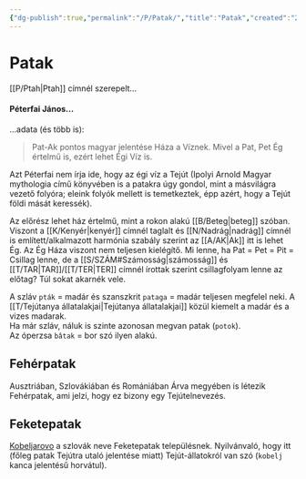 ```yaml
---
{"dg-publish":true,"permalink":"/P/Patak/","title":"Patak","created":"2023-11-26T11:40","updated":"2025-08-19T01:04"}
---
```



# Patak

[[P/Ptah\|Ptah]] címnél szerepelt...

#### Péterfai János...

...adata (és több is):  
> Pat-Ak pontos magyar jelentése Háza a Víznek. Mivel a Pat, Pet Ég értelmű is, ezért lehet Égi Víz is.  

Azt Péterfai nem írja ide, hogy az égi víz a Tejút (Ipolyi Arnold Magyar mythologia című könyvében is a patakra úgy gondol, mint a másvilágra vezető folyóra; eleink folyók mellett is temetkeztek, épp azért, hogy a Tejút földi mását keressék).  

Az előrész lehet ház értelmű, mint a rokon alakú [[B/Beteg\|beteg]] szóban. Viszont a [[K/Kenyér\|kenyér]] címnél taglalt és [[N/Nadrág\|nadrág]] címnél is említett/alkalmazott harmónia szabály szerint az [[A/AK\|Ak]] itt is lehet Ég. Az Ég Háza viszont nem teljesen kielégítő. Mi lenne, ha Pat = Pet = Pit = Csillag lenne, de a [[S/SZÁM#Számosság\|számosság]] és [[T/TAR\|TAR]]/[[T/TER\|TER]] címnél írottak szerint csillagfolyam lenne az előtag? Túl sokat akarnék vele.  

A szláv `pták` = madár és szanszkrit `pataga` = madár teljesen megfelel neki. A [[T/Tejútanya állatalakjai\|Tejútanya állatalakjai]] közül kiemelt a madár és a vizes madarak.  
Ha már szláv, náluk is szinte azonosan megvan patak (`potok`).  
Az óperzsa `bâtak` = bor szó ilyen alakú.  

## Fehérpatak

Ausztriában, Szlovákiában és Romániában Árva megyében is létezik Fehérpatak, ami jelzi, hogy ez bizony egy Tejútelnevezés.  

## Feketepatak

[Kobeljarovo](https://en.m.wikipedia.org/wiki/Kobeliarovo) a szlovák neve Feketepatak településnek. Nyilvánvaló, hogy itt (főleg patak Tejútra utaló jelentése miatt) Tejút-állatokról van szó (`kobelj` kanca jelentésű horvátul).  